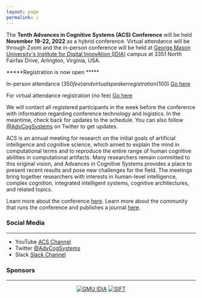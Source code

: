 ```yaml
---
layout: page
permalink: /
---
```


The **Tenth Advances in Cognitive Systems (ACS) Conference** will be held **November 19-22, 2022** as a hybrid conference.  Virtual attendance will be through Zoom and the in-person conference will be held at [George Mason University's Institute for Digital InnovAtion (IDIA)](https://idia.gmu.edu/) campus at 3351 North Fairfax Drive, Arlington, Virginia, USA. 

*****Registration is now open *****

In-person attendance ($350 fee) and virtual speaker registration ($100) [Go here](http://www.cogsys.org/conference/2022/registration.html)

For virtual attendance registration (no fee) [Go here](https://docs.google.com/forms/d/e/1FAIpQLSdxlvtW95NiuozTaVz3Ie0Hbydmn-eCHnxKLGGAnPFa-alqBg/viewform?usp=sf_link)

We will contact all registered participants in the week before the conference with information regarding conference technology and logistics. In the meantime, check back for updates to the schedule. You can also follow [@AdvCogSystems](https://twitter.com/AdvCogSystems) on Twitter to get updates.

ACS is an annual meeting for research on the initial goals of artificial intelligence and cognitive science, which aimed to explain the mind in computational terms and to reproduce the entire range of human cognitive abilities in computational artifacts. Many researchers remain committed to this original vision, and Advances in Cognitive Systems provides a place to present recent results and pose new challenges for the field. The meetings bring together researchers with interests in human-level intelligence, complex cognition, integrated intelligent systems, cognitive architectures, and related topics. 

Learn more about the conference [here](http://www.cogsys.org/conference/2022/). Learn more about the community that runs the conference and publishes a journal [here](http://cogsys.org/).

### Social Media
----
- YouTube [ACS Channel](https://www.youtube.com/channel/UCTcaMWR5sv603SO7DN8L-TA)
- Twitter [@AdvCogSystems](https://twitter.com/AdvCogSystems)
- Slack [Slack Channel](https://advcogsystems.slack.com)


### Sponsors
----
<!-- <div style="text-align:center"><a href="http://www.sift.net/"><img src= "{{ site.baseurl }}/images/sift-logo-510.png"  alt="SIFT" style="max-width250px;"></a></div>
<div style="text-align:left"><a href="https://idia.gmu.edu/"><img src= "{{ site.baseurl }}/images/idia.png"  alt="GMU IDIA" style="max-width250px;"></a></div>
<div style="text-align:right"><a href="https://www.tri.global/"><img src= "{{ site.baseurl }}/images/tri.jpg"  alt="TRI" style="max-width50px;"></a></div> -->

<div style="text-align:center">
     <a href="https://idia.gmu.edu/"><img src= "{{ site.baseurl }}/images/idia.png"  alt="GMU IDIA" style="max-width250px;"></a>
     <a href="http://www.sift.net/"><img src= "{{ site.baseurl }}/images/sift-logo-510.png"  alt="SIFT" style="max-width250px;"></a>
    <!-- <a href="https://www.tri.global/"><img src= "{{ site.baseurl }}/images/TRI_small.png"  alt="TRI" style="max-width10px;"></a> -->
</div>
